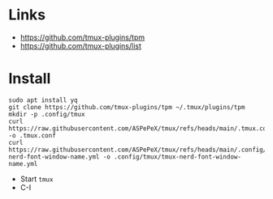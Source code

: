 # Links

- https://github.com/tmux-plugins/tpm
- https://github.com/tmux-plugins/list

# Install

```
sudo apt install yq
git clone https://github.com/tmux-plugins/tpm ~/.tmux/plugins/tpm
mkdir -p .config/tmux
curl https://raw.githubusercontent.com/ASPePeX/tmux/refs/heads/main/.tmux.conf -o .tmux.conf
curl https://raw.githubusercontent.com/ASPePeX/tmux/refs/heads/main/.config/tmux/tmux-nerd-font-window-name.yml -o .config/tmux/tmux-nerd-font-window-name.yml
```

- Start `tmux`
- C-I
